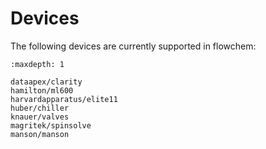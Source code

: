 # Devices

The following devices are currently supported in flowchem:


```{toctree}
:maxdepth: 1

dataapex/clarity
hamilton/ml600
harvardapparatus/elite11
huber/chiller
knauer/valves
magritek/spinsolve
manson/manson

```

